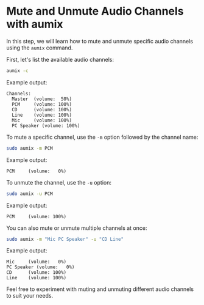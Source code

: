 # Mute and Unmute Audio Channels with aumix

In this step, we will learn how to mute and unmute specific audio channels using the `aumix` command.

First, let's list the available audio channels:

```bash
aumix -c
```

Example output:

```
Channels:
  Master  (volume:  50%)
  PCM     (volume: 100%)
  CD      (volume: 100%)
  Line    (volume: 100%)
  Mic     (volume: 100%)
  PC Speaker (volume: 100%)
```

To mute a specific channel, use the `-m` option followed by the channel name:

```bash
sudo aumix -m PCM
```

Example output:

```
PCM     (volume:   0%)
```

To unmute the channel, use the `-u` option:

```bash
sudo aumix -u PCM
```

Example output:

```
PCM     (volume: 100%)
```

You can also mute or unmute multiple channels at once:

```bash
sudo aumix -m "Mic PC Speaker" -u "CD Line"
```

Example output:

```
Mic     (volume:   0%)
PC Speaker (volume:   0%)
CD      (volume: 100%)
Line    (volume: 100%)
```

Feel free to experiment with muting and unmuting different audio channels to suit your needs.
